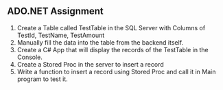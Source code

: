 ## ADO.NET Assignment
1. Create a Table called TestTable in the SQL Server with Columns of TestId, TestName, TestAmount
2. Manually fill the data into the table from the backend itself. 
3. Create a C# App that will display the records of the TestTable in the Console.
4. Create a Stored Proc in the server to insert a record
5. Write a function to insert a record using Stored Proc and call it in Main program to test it.
